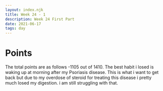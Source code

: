 ```yaml
---
layout: index.njk
title: Week 24 - 1
description: Week 24 First Part
date: 2021-06-17
tags: day
---
```


# Points

The total points are as follows -1105 out of 1410. The best habit i losed is waking up at morning after my Psoriasis disease. This is what i want to get back but due to my overdose of steroid for treating this disease i pretty much losed my digestion. i am still struggling with that.

